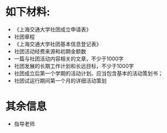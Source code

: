 如下材料:
===
* 《上海交通大学社团成立申请表》
* 社团章程
* 《上海交通大学社团基本信息登记表》
* 社团活动经费来源和初期金额数
* 一篇与社团活动内容相关的文章，不少于1000字
* 社团发展的长期工作计划和长远目标，不少于1000字
* 社团成立后第一个学期的活动计划。应当包含基本的活动策划书；
* 社团试运行期间第一个月的详细活动策划

其余信息
===
* 指导老师

